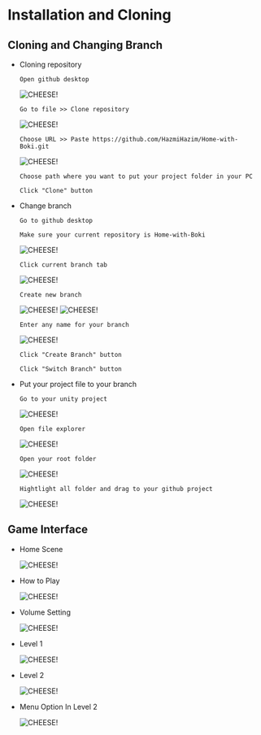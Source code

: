 # Installation and Cloning

## Cloning and Changing Branch
- Cloning repository
   ```
   Open github desktop
   ```
   ![CHEESE!](Images/image1.jpg)
   ```
   Go to file >> Clone repository
   ```
   ![CHEESE!](Images/image%202.jpg)
   ```
   Choose URL >> Paste https://github.com/HazmiHazim/Home-with-Boki.git
   ```
   ![CHEESE!](Images/Image%203.jpg)
   ```
   Choose path where you want to put your project folder in your PC
   ```
   ```
   Click "Clone" button
   ```

- Change branch
   ```
   Go to github desktop
   ```
   ```
   Make sure your current repository is Home-with-Boki
   ```
   ![CHEESE!](Images/image%204.jpg)
   ```
   Click current branch tab
   ```
   ![CHEESE!](Images/image%205.jpg)
   ```
   Create new branch
   ```
   ![CHEESE!](Images/image%206.jpg)
   ![CHEESE!](Images/image%2012.jpg)
   ```
   Enter any name for your branch
   ```
   ![CHEESE!](Images/image%2013.jpg)
   ```
   Click "Create Branch" button
   ```
   ```
   Click "Switch Branch" button
   ```

- Put your project file to your branch
   ```
   Go to your unity project 
   ```
   ![CHEESE!](Images/image%208.jpg)
   ```
   Open file explorer
   ```
   ![CHEESE!](Images/image%209.png)
   ```
   Open your root folder
   ```
   ![CHEESE!](Images/image%2011.jpg)
   ```
   Hightlight all folder and drag to your github project
   ```
   ![CHEESE!](Images/image%2010.png)

## Game Interface
- Home Scene

   ![CHEESE!](https://github.com/HazmiHazim/Home-with-Boki/blob/main/Images/Home%20Menu.jpg)

- How to Play

   ![CHEESE!](https://github.com/HazmiHazim/Home-with-Boki/blob/main/Images/How%20to%20Play.jpg)

- Volume Setting

   ![CHEESE!](https://github.com/HazmiHazim/Home-with-Boki/blob/main/Images/Volume%20Setting.jpg)

- Level 1

   ![CHEESE!](https://github.com/HazmiHazim/Home-with-Boki/blob/main/Images/Scene%201.jpg)

- Level 2

   ![CHEESE!](https://github.com/HazmiHazim/Home-with-Boki/blob/main/Images/Scene%202.jpg)

- Menu Option In Level 2

   ![CHEESE!](https://github.com/HazmiHazim/Home-with-Boki/blob/main/Images/Menu%20Option.jpg)
